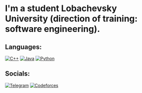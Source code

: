 # I'm a student Lobachevsky University (direction of training: software engineering).


## Languages: 
[![C++](https://img.shields.io/badge/-C++-00121d?style=for-the-badge&logo=C%2b%2b&logoColor=6296CC)](https://github.com/Stepa123de/UNN_algorithms_and_data_structures)
[![Java](https://img.shields.io/badge/-Java-00121d?style=for-the-badge&logo=C%2b%2b&logoColor=6296CC)]()
[![Python](https://img.shields.io/badge/-Python-00121d?style=for-the-badge&logo=python&logoColor=FFD638)](https://github.com/Stepa123de/PythonUNN)
## Socials:
[![Telegram](https://img.shields.io/badge/-Telegram-00121d?style=for-the-badge&logo=telegram&logoColor=27A0D9)](https://t.me/ToiletKeeper)
[![Codeforces](https://img.shields.io/badge/-Codeforces-00121d?style=for-the-badge&logo=codeforces&logoColor=4F7DB3)](https://codeforces.com/profile/Namxobick)
